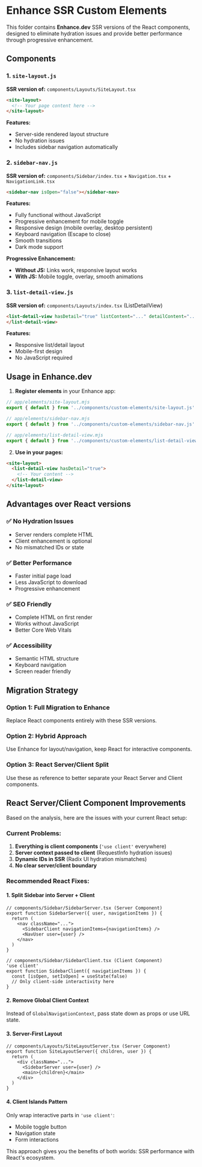 # Enhance SSR Custom Elements

This folder contains **Enhance.dev** SSR versions of the React components, designed to eliminate hydration issues and provide better performance through progressive enhancement.

## Components

### 1. `site-layout.js`
**SSR version of:** `components/Layouts/SiteLayout.tsx`

```html
<site-layout>
  <!-- Your page content here -->
</site-layout>
```

**Features:**
- Server-side rendered layout structure
- No hydration issues
- Includes sidebar navigation automatically

### 2. `sidebar-nav.js` 
**SSR version of:** `components/Sidebar/index.tsx` + `Navigation.tsx` + `NavigationLink.tsx`

```html
<sidebar-nav isOpen="false"></sidebar-nav>
```

**Features:**
- Fully functional without JavaScript
- Progressive enhancement for mobile toggle
- Responsive design (mobile overlay, desktop persistent)
- Keyboard navigation (Escape to close)
- Smooth transitions
- Dark mode support

**Progressive Enhancement:**
- **Without JS:** Links work, responsive layout works
- **With JS:** Mobile toggle, overlay, smooth animations

### 3. `list-detail-view.js`
**SSR version of:** `components/Layouts/index.tsx` (ListDetailView)

```html
<list-detail-view hasDetail="true" listContent="..." detailContent="...">
</list-detail-view>
```

**Features:**
- Responsive list/detail layout
- Mobile-first design
- No JavaScript required

## Usage in Enhance.dev

1. **Register elements** in your Enhance app:
```javascript
// app/elements/site-layout.mjs
export { default } from '../components/custom-elements/site-layout.js'

// app/elements/sidebar-nav.mjs  
export { default } from '../components/custom-elements/sidebar-nav.js'

// app/elements/list-detail-view.mjs
export { default } from '../components/custom-elements/list-detail-view.js'
```

2. **Use in your pages:**
```html
<site-layout>
  <list-detail-view hasDetail="true">
    <!-- Your content -->
  </list-detail-view>
</site-layout>
```

## Advantages over React versions

### ✅ **No Hydration Issues**
- Server renders complete HTML
- Client enhancement is optional
- No mismatched IDs or state

### ✅ **Better Performance**
- Faster initial page load
- Less JavaScript to download
- Progressive enhancement

### ✅ **SEO Friendly**
- Complete HTML on first render
- Works without JavaScript
- Better Core Web Vitals

### ✅ **Accessibility**
- Semantic HTML structure
- Keyboard navigation
- Screen reader friendly

## Migration Strategy

### Option 1: Full Migration to Enhance
Replace React components entirely with these SSR versions.

### Option 2: Hybrid Approach  
Use Enhance for layout/navigation, keep React for interactive components.

### Option 3: React Server/Client Split
Use these as reference to better separate your React Server and Client components.

## React Server/Client Component Improvements

Based on the analysis, here are the issues with your current React setup:

### Current Problems:
1. **Everything is client components** (`'use client'` everywhere)
2. **Server context passed to client** (RequestInfo hydration issues)
3. **Dynamic IDs in SSR** (Radix UI hydration mismatches)
4. **No clear server/client boundary**

### Recommended React Fixes:

#### 1. **Split Sidebar into Server + Client**
```tsx
// components/Sidebar/SidebarServer.tsx (Server Component)
export function SidebarServer({ user, navigationItems }) {
  return (
    <nav className="...">
      <SidebarClient navigationItems={navigationItems} />
      <NavUser user={user} />
    </nav>
  )
}

// components/Sidebar/SidebarClient.tsx (Client Component)  
'use client'
export function SidebarClient({ navigationItems }) {
  const [isOpen, setIsOpen] = useState(false)
  // Only client-side interactivity here
}
```

#### 2. **Remove Global Client Context**
Instead of `GlobalNavigationContext`, pass state down as props or use URL state.

#### 3. **Server-First Layout**
```tsx
// components/Layouts/SiteLayoutServer.tsx (Server Component)
export function SiteLayoutServer({ children, user }) {
  return (
    <div className="...">
      <SidebarServer user={user} />
      <main>{children}</main>
    </div>
  )
}
```

#### 4. **Client Islands Pattern**
Only wrap interactive parts in `'use client'`:
- Mobile toggle button
- Navigation state
- Form interactions

This approach gives you the benefits of both worlds: SSR performance with React's ecosystem. 
